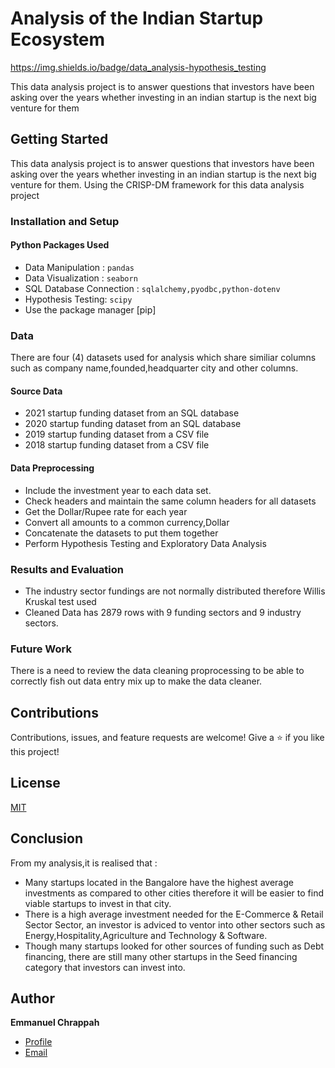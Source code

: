 # Analysis of the Indian Startup Ecosystem
https://img.shields.io/badge/data_analysis-hypothesis_testing
 
This data analysis project is to answer questions that investors have been asking over the years whether investing in an indian startup is the next big venture for them

## Getting Started
This data analysis project is to answer questions that investors have been asking over the years whether investing in an indian startup is the next big venture for them.
Using the CRISP-DM framework for this data analysis project

### Installation and Setup

#### Python Packages Used

- Data Manipulation : ```pandas``` 
- Data Visualization : ```seaborn```
- SQL Database Connection : ```sqlalchemy,pyodbc,python-dotenv```
- Hypothesis Testing: ```scipy```
- Use the package manager [pip] 

### Data
There are four (4) datasets used for analysis which share similiar columns such as company name,founded,headquarter city and other columns. 

#### Source Data
- 2021 startup funding dataset from an SQL database
- 2020 startup funding dataset from an SQL database
- 2019 startup funding dataset from a CSV file
- 2018 startup funding dataset from a CSV file

#### Data Preprocessing
- Include the investment year to each data set.
- Check headers and maintain the same column headers for all datasets
- Get the Dollar/Rupee rate for each year
- Convert all amounts to a common currency,Dollar
- Concatenate the datasets to put them together
- Perform Hypothesis Testing and Exploratory Data Analysis

### Results and Evaluation

- The industry sector fundings are not normally distributed therefore Willis Kruskal test used
- Cleaned Data has 2879 rows with 9 funding sectors and 9 industry sectors.

### Future Work
There is a need to review the data cleaning proprocessing to be able to correctly fish out data entry mix up to make the data cleaner.
 
## Contributions
Contributions, issues, and feature requests are welcome!
Give a ⭐️ if you like this project!

## License
[MIT](https://choosealicense.com/licenses/mit/)

## Conclusion
From my analysis,it is realised that :
- Many startups located in the Bangalore have the highest average investments as compared to other cities therefore it will be easier to find viable startups to invest in that city.
- There is a high average investment needed for the E-Commerce & Retail Sector Sector, an investor is adviced to ventor into other sectors such as Energy,Hospitality,Agriculture and Technology & Software.
- Though many startups looked for other sources of funding such as Debt financing, there are still many other startups in the Seed financing category that investors can invest into. 

## Author

**Emmanuel Chrappah**

- [Profile](https://github.com/rohit19060 "Emmanuel Chrappah")
- [Email](mailto:chrappahkwasi@gmail.com?subject=Hi "Hi!")
